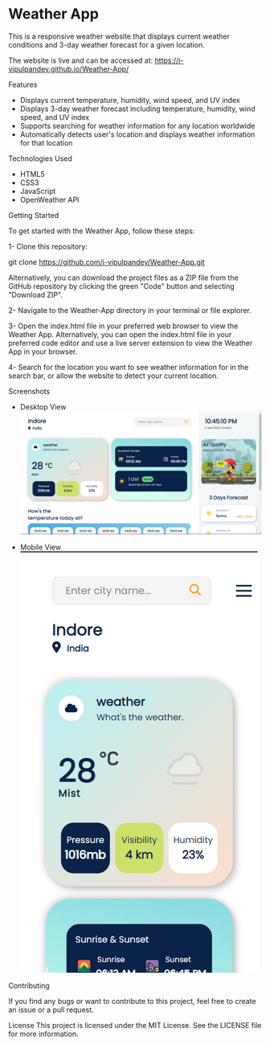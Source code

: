 # Weather App

This is a responsive weather website that displays current weather conditions and 3-day weather forecast for a given location.

The website is live and can be accessed at: https://i-vipulpandey.github.io/Weather-App/

Features

- Displays current temperature, humidity, wind speed, and UV index
- Displays 3-day weather forecast including temperature, humidity, wind speed, and UV index
- Supports searching for weather information for any location worldwide
- Automatically detects user's location and displays weather information for that location

Technologies Used

- HTML5
- CSS3 
- JavaScript
- OpenWeather API

Getting Started

To get started with the Weather App, follow these steps:

1- Clone this repository:

git clone https://github.com/i-vipulpandey/Weather-App.git

Alternatively, you can download the project files as a ZIP file from the GitHub repository by clicking the green "Code" button and selecting "Download ZIP".

2- Navigate to the Weather-App directory in your terminal or file explorer.

3- Open the index.html file in your preferred web browser to view the Weather App. Alternatively, you can open the index.html file in your preferred code editor and use a live server extension to view the Weather App in your browser.

4- Search for the location you want to see weather information for in the search bar, or allow the website to detect your current location.

Screenshots

- Desktop View
![desktopImage](https://github.com/i-vipulpandey/Weather-App/blob/master/images/desk.png?raw=true)

- Mobile View
    <img src="images/mob.png" alt="mobileImage">


Contributing

If you find any bugs or want to contribute to this project, feel free to create an issue or a pull request.

License
This project is licensed under the MIT License. See the LICENSE file for more information.
  